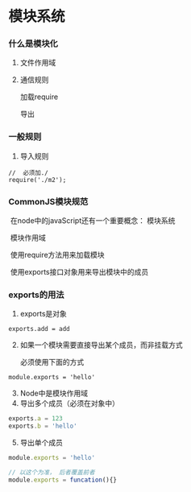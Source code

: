 # 模块系统

### 什么是模块化

1. 文件作用域

2.  通信规则

    加载require

    导出

### 一般规则

1.  导入规则

```
//  必须加./
require('./m2');
```



### CommonJS模块规范

​	在node中的javaScript还有一个重要概念： 模块系统

​		模块作用域

​		使用require方法用来加载模块

​		使用exports接口对象用来导出模块中的成员



### exports的用法

1. exports是对象

```
exports.add = add
```

2. 如果一个模块需要直接导出某个成员，而非挂载方式

   必须使用下面的方式

```
module.exports = 'hello'
```

3. Node中是模块作用域
4. 导出多个成员（必须在对象中）

```js
exports.a = 123
exports.b = 'hello'
```

5. 导出单个成员

```js
module.exports = 'hello'

// 以这个为准， 后者覆盖前者
module.exports = funcation(){}
```